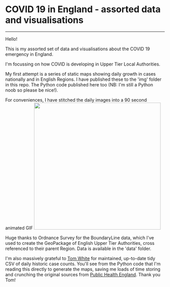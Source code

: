 # COVID 19 in England - assorted data and visualisations
---
Hello!

This is my assorted set of data and visualisations about the COVID 19 emergency in England.

I'm focussing on how COVID is developing in Upper Tier Local Authorities.

My first attempt is a series of static maps showing daily growth in cases nationally and in English Regions.  I have published these to the 'img' folder in this repo. The Python code published here too (NB: I'm still a Python noob so please be nice!).  

For conveniences, I have stitched the daily images into a 90 second animated GIF 
<img src="https://github.com/StevePeters/covid/blob/master/img/COVID_England_daily_map_loop.gif" width="400">

Huge thanks to Ordnance Survey for the BoundaryLine data, which I've used to create the GeoPackage of English Upper Tier Authorities, cross referenced to their parent Region.   Data is available in the 'data' folder.

I'm also massively grateful to [Tom White](https://github.com/tomwhite/covid-19-uk-data) for maintained, up-to-date tidy CSV of daily historic case counts. You'll see from the Python code that I'm reading this directly to generate the maps, saving me loads of time storing and crunching the original sources from [Public Health England](https://www.gov.uk/government/publications/covid-19-track-coronavirus-cases).   Thank you Tom!

